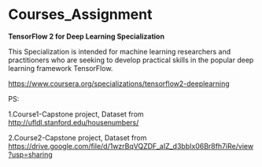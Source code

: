 # Courses_Assignment

**TensorFlow 2 for Deep Learning Specialization**

This Specialization is intended for machine learning researchers and practitioners who are seeking to develop practical skills in the popular deep learning framework TensorFlow. 

https://www.coursera.org/specializations/tensorflow2-deeplearning

PS:

1.Course1-Capstone project, Dataset from http://ufldl.stanford.edu/housenumbers/

2.Course2-Capstone project, Dataset from https://drive.google.com/file/d/1wzrBqVQZDF_aIZ_d3bbIx06Br8fh7iRe/view?usp=sharing
